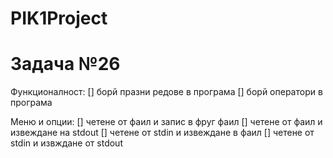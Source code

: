 # PIK1Project
# Задача №26
Функционалност:
[] борй празни редове в програма
[] борй оператори в програма

Меню и опции:
[] четене от фаил и запис в фруг фаил
[] четене от фаил и извеждане на stdout
[] четене от stdin и извеждане в фаил
[] четене от stdin и извждане от stdout
